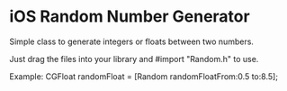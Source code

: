 iOS Random Number Generator
======

Simple class to generate integers or floats between two numbers.

Just drag the files into your library and #import "Random.h" to use.

Example:
CGFloat randomFloat = [Random randomFloatFrom:0.5 to:8.5];
